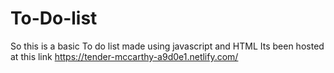 # To-Do-list
So this is a basic To do list made using javascript and HTML
Its been hosted at this link https://tender-mccarthy-a9d0e1.netlify.com/

